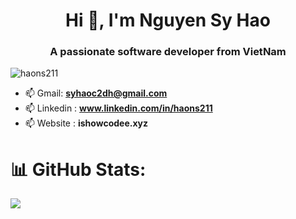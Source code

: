 <h1 align="center">Hi 👋, I'm Nguyen Sy Hao</h1>
<h3 align="center">A passionate software developer from VietNam</h3>


<p align="left"> <img src="https://komarev.com/ghpvc/?username=haons211&label=Profile%20views&color=0e75b6&style=flat" alt="haons211" /> </p>


- 📫 Gmail: **syhaoc2dh@gmail.com**
- 📫 Linkedin : **www.linkedin.com/in/haons211**
- 📫 Website : **ishowcodee.xyz** 


# 📊 GitHub Stats:
![](https://github-readme-stats.vercel.app/api/top-langs/?username=haons211&theme=dark&hide_border=false&include_all_commits=true&count_private=true&layout=compact)



